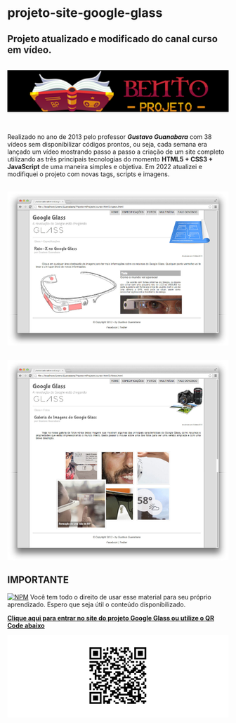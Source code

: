 # projeto-site-google-glass

## Projeto atualizado e modificado do canal curso em vídeo.<br>


<br><img src="logo-bento-projeto.png" alt="logo bento-projeto no formato png"><br>


<br><p>Realizado no ano de 2013 pelo professor <em><strong>Gustavo Guanabara</strong></em> com 38 vídeos sem disponibilizar códigos prontos, ou seja, cada semana era lançado um vídeo mostrando passo a passo a criação de um site completo utilizando as três principais tecnologias do momento <strong>HTML5 + CSS3 + JavaScript</strong> de uma maneira simples e objetiva. Em 2022 atualizei e modifiquei o projeto com novas tags, scripts e imagens.</p>

<br><img src="logo.jpg" alt="pagina no formato jpeg"><br>

<br><img src="foto.jpg" alt="pagina no formato jpeg"><br>


## IMPORTANTE

 [![NPM](https://img.shields.io/npm/l/react)](https://github.com/RonaldoBento/projeto-site-google-glass/blob/main/LICENSE) 
Você tem todo o direito de usar esse material para seu próprio aprendizado. Espero que seja útil o conteúdo disponibilizado. 

<a href="https://ronaldobento.github.io/projeto-site-google-glass/index.html" target="_blank" rel="external" title="Clique aqui para entrar no site do projeto google glass"><strong>Clique aqui para entrar no site do projeto Google Glass ou utilize o QR Code abaixo</strong></a><br>

<img src="frame.png" alt="qr code do site no formato png"><br>
